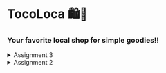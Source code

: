 # TocoLoca 🛍️🌴
### Your favorite local shop for simple goodies!!

<details>

<summary>Assignment 3</summary>

## Explain why we need data delivery in implementing a platform.

EEffective data delivery is key to running a platform because it ensures that information reaches the right people or systems quickly and correctly. This helps the platform function smoothly, supports real-time decisions, keeps data secure, and makes sure everyone is using the latest information. Without good data delivery, platforms would struggle with performance, fail to meet user needs, and have trouble protecting sensitive information.

## In your opinion, which is better, XML or JSON? Why is JSON more popular than XML?

Personally, I prefer JSON because it's structure and distinct appearance, making it much more human readable. According to [Amazon Web Services](https://aws.amazon.com/compare/the-difference-between-json-xml/#:~:text=JSON%20is%20simple%20and%20more,is%20complex%20and%20less%20flexible.&text=JSON%20supports%20numbers%2C%20objects%2C%20strings,dates%2C%20images%2C%20and%20namespaces.), JSON is faster to parse and better suited for APIs, mobile apps, and data interchange, while XML is ideal for complex data structures with multiple variables. JSON supports fewer data types but is generally more efficient and secure. 

## Explain the functional usage of is_valid() method in Django forms. Also explain why we need the method in forms.'

The is_valid() method in Django forms checks whether the data entered meets the form’s validation rules, such as data type and length. If all fields contain valid data, it returns True and stores the cleaned data in the form’s cleaned_data attribute. This method is crucial for ensuring that user input is correct and ready to be processed or saved to the database. It simplifies error handling by verifying data before any further actions, helping to maintain data integrity and prevent invalid entries.

## Why do we need csrf_token when creating a form in Django? What could happen if we did not use csrf_token on a Django form? How could this be leveraged by an attacker?


The csrf_token is a crucial security feature in Django that protects web applications from Cross-Site Request Forgery (CSRF) attacks. These attacks occur when an attacker tricks an authenticated user into unknowingly submitting malicious requests, potentially leading to unauthorized actions like changing account details or transferring funds. The csrf_token ensures that every form submission or request comes from a legitimate source (the same domain) by embedding a unique token in each form. When the form is submitted, the server checks the token, and if it's missing or invalid, the request is rejected, preventing unauthorized actions and securing the user’s session.

## Explain how you implemented the checklist above step-by-step (not just following the tutorial).

<details>
<summary>POSTMAN Proof</summary>
![image](https://github.com/user-attachments/assets/e8ab748e-8410-4748-8e51-448778a10148)
![image](https://github.com/user-attachments/assets/b13d5cc0-19d7-4acf-bc77-abd4b30f52d5)
![image](https://github.com/user-attachments/assets/e09fe769-e139-4e48-aba4-02541c9d4a78)
![image](https://github.com/user-attachments/assets/a0a2acc8-eeea-4f9e-91f3-2c47a1efb522)
</details>

## Explain how you implemented the checklist above step-by-step

1. First thing I did was create a html template, all my pages will be following this template, and modified this line so that it would be accessible by the other html files.

```
<!DOCTYPE html>
<html lang="en">
  <head>
    <meta charset="UTF-8">
    <meta name="viewport" content="width=device-width, initial-scale=1.0">
    <link href="https://fonts.googleapis.com/css2?family=Poppins:wght@300;400;600&display=swap" rel="stylesheet">
    {% block meta %} {% endblock meta %}
  </head>

  <body>
    {% block content %} {% endblock content %}
  </body>
```

```
TEMPLATES = [
    {
        ...
        'DIRS': [BASE_DIR / 'templates'],
        ...
```

2. After that, I changed a couple lines in the model.py so that any item entries will now have an id

```
import uuid
...
class ItemEntry(models.Model):
    id = models.UUIDField(primary_key=True, default=uuid.uuid4, editable=False)
    ...
```
3. 

</details>

<details>


<summary>Assignment 2</summary>

## Explain how you implemented the checklist above step-by-step.

### Create a new Django project.

First and Foremost, breaking down the problem step by step to have a clear vision on what to do. After analyzing, I realized that they were asking for a combination of tutorial 0 and 1.

```
env\Scripts\activate
```

This first line is to activate the previous virtual environment I had already created from the tutorials. The purpose of this virtual environment is to store all my dependencies and imports rather than importing them all to my computer.

```
django-admin startproject TocoLoca .
```

Next, it was time to set up the actual django project which I set as TocoLoca, which is a play on "toko lokal".

### Create an application with the name main in the project.

```
python manage.py startapp main
```
### Perform routing in the project so that the application main can run.
```
...
INSTALLED_APPS = [
    ...,
    'main'
]
...
```

I then created an application as part of my django project called main and added main as an installed app in my settings.py thats in my original TocoLoca Project.   Now, it's time to handle migrations. This involves creating a folder for migrations and applying migrations to the local database. 

```
python manage.py makemigrations
python manage.py migrate
```


### Create a model in the application main with the name Product and have the mandatory
```
from django.db import models

class Product(models.Model):
    name = models.CharField(max_length=255)
    price = models.IntegerField()
    description = models.TextField()

```

Moving on, I started programmed a model to fit this program. 

### Create a function in views.py to return to an HTML template that displays the name of the application and your name and class.

```
from django.shortcuts import render

def show_main(request):
    context = {
        'Name' : 'TocaLoca',
        'Price': 'Keidi',
        'Desc': 'KKI'
    }

    return render(request, "main.html", context)
```

My function called show_main returns a HTML template based on the request.

### Create a routing in urls.py for the application main to map the function created in views.py.

```
from django.urls import path
from main.views import show_main

app_name = 'main'

urlpatterns = [
    path('', show_main, name='show_main'),
]
```
The above is in urls.py which is part of main.


## Create a diagram that contains the request client to a Django-based web application and the response it gives, and explain the relationship between urls.py, views.py, models.py, and the html file.

![image](https://github.com/user-attachments/assets/bcf23b23-161a-413f-b5f9-5d586b95a893)


## Explain the use of git in software development!

Git is a distributed version control system used in software development to track changes in code, facilitate collaboration, and maintain a history of revisions. It enables developers to create branches to work on new features or bug fixes without affecting the main codebase. These branches can be merged back into the main project after review, ensuring that changes are integrated smoothly. Git also provides tools for resolving conflicts when multiple developers make changes to the same code. Its use ensures code consistency, enables teamwork, and helps manage complex projects efficiently by tracking every change.

# In your opinion, out of all the frameworks available, why is Django used as the starting point for learning software development?

Django is often used as a starting point for learning software development because it provides a well-structured and beginner-friendly framework with everything included. Its "batteries-included" philosophy offers built-in features like an admin panel, authentication, and database management, which help newcomers quickly build functional applications without needing extensive setup. Django emphasizes good development practices, including the DRY (Don't Repeat Yourself) principle, making it easier to learn clean, maintainable code.

# Why is the Django model called an ORM?

The Django model is called an ORM (Object-Relational Mapping) because it acts as a bridge between the relational database and the object-oriented programming model. In Django, models represent database tables, and each instance of a model corresponds to a row in the table. The ORM allows developers to interact with the database using Python code instead of writing raw SQL queries. It automatically converts Python objects (models) into database records and vice versa, simplifying database operations and making it easier to work with complex data relationships within a Python application.

</details>
